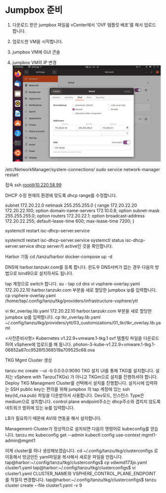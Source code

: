 # Jumpbox 준비

1. 다운로드 받은 jumpbox 파일읊 vCenter에서 'OVF 템플릿 배포'를 해서 업로드 합니다.

1. 업로드한 VM을 시작합니다.
1. jumpbox VM에 GUI 콘솔
1. jumpbox VM의 IP 변경
 ![](./jumpbox/jumpbox_v1.png)

/etc/NetworkManager/system-connections/
sudo service network-manager restart

접속
ssh root@10.220.58.99

DHCP 수정
현재의 환경에 맞도록 dhcp range를 수정합니다.

subnet 172.20.22.0 netmask 255.255.255.0 {
  range 172.20.22.20 172.20.22.100;
  option domain-name-servers 172.10.0.8;
  option subnet-mask 255.255.255.0;
  option routers 172.20.22.1;
  option broadcast-address 172.20.22.255;
  default-lease-time 600;
  max-lease-time 7200;
}

systemctl restart isc-dhcp-server.service

systemctl restart isc-dhcp-server.service
systemctl status isc-dhcp-server.service
dhcp server가 active인 것을 확인합니다.


Harbor 기동
cd /tanzu/harbor
docker-compose up -d

DNS에 harbor.tanzukr.com를 등록 합니다.
윈도우 DNS서버가 없는 경우 다음의 방법으로 bind9으로 설치하셔도 됩니다.


tap 계정으로 switch 합니다.
su - tap
cd dns
vi vsphere-overlay.yaml
172.20.22.10   harbor.tanzukr.com 부분을 새로 할당한 jumpbox ip를 입력합니다.
cp vsphere-overlay.yaml /home/tap/.config/tanzu/tkg/providers/infrastructure-vsphere/ytt

vi tkr_overlay.lib.yaml
172.20.22.10   harbor.tanzukr.com 부분을 새로 할당한 jumpbox ip를 입력합니다.
cp tkr_overlay.lib.yaml ~/.config/tanzu/tkg/providers/ytt/03_customizations/01_tkr/tkr_overlay.lib.yaml

<사전준비사항>
Kubernetes v1.22.9+vmware.1-tkg.1 ovf 템플릿 파일을 다운로드 하여 vSphere에 업로드를 해 둡니다.
photon-3-kube-v1.22.9+vmware.1-tkg.1-06852a87cc9526f5368519a709525c68.ova

TKG Mgmt Cluster 생성

tanzu mc create --ui -b 0.0.0.0:9090
TKG 설치 UI를 통해 TKG를 설치합니다. 
설치는 vSphere with Tanzu(TKGs) 가 아니고 TKGm으로 설치를 진행하셔야 합니다.
Deploy TKG Managment Cluster를 선택해서 설치를 진행합니다.
설치시에 입력하는 SSH public key는 편의를 위해 jumpbox 의 tap 계정에 있는 ssh key(id_rsa.pub) 파일을 다운받아서 사용합니다.
Dev모드, 인스턴스 Type은 medium으로 설치합니다.
control plane endpoint주소는 dhcp주소와 겹치지 않도록 네트워크 범위에 있는 ip를 입력합니다.

LB가 필요하기 때문에 AVI와 연동을 해서 설치합니다.

Management-Cluster가 정상적으로 설치되면 다음의 명령어로 kubeconfig를 얻습니다.
tanzu mc  kubeconfig get --admin
kubectl config use-context mgmt1-admin@mgmt1

이제 cluster를 하나 생성해보겠습니다.
cd ~/.config/tanzu/tkg/clusterconfigs 로 이동해서 방금만든 yaml파일을 복사해서 새로운 파일을 만듭니다.
tap@harbor:~/.config/tanzu/tkg/clusterconfigs$ cp vdwmd173jo.yaml cluster1.yaml
tap@harbor:~/.config/tanzu/tkg/clusterconfigs$ vi cluster1.yaml
CLUSTER_NAME와 VSPHERE_CONTROL_PLANE_ENDPOINT 를 적절히 변경합니다.
tap@harbor:~/.config/tanzu/tkg/clusterconfigs$ tanzu cluster create --file cluster1.yaml -v 9
